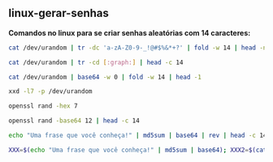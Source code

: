## linux-gerar-senhas

**Comandos no linux para se criar senhas aleatórias com 14 caracteres:**

```bash
cat /dev/urandom | tr -dc 'a-zA-Z0-9-_!@#$%&*+?' | fold -w 14 | head -n1

cat /dev/urandom | tr -cd [:graph:] | head -c 14

cat /dev/urandom | base64 -w 0 | fold -w 14 | head -1

xxd -l7 -p /dev/urandom

openssl rand -hex 7

openssl rand -base64 12 | head -c 14

echo "Uma frase que você conheça!" | md5sum | base64 | rev | head -c 14

XXX=$(echo "Uma frase que você conheça!" | md5sum | base64); XXX2=$(cat /dev/urandom | tr -dc '_!@#$%&*+?' | fold -w 1 | head -1); XXX3=$(cat /dev/urandom | tr -dc '_!@#$%&*+?' | fold -w 1 | head -1); echo "${XXX2}${XXX:0:6}${XXX3}${XXX:7:6}"
```
